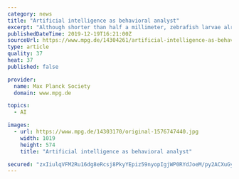 ```yaml
---
category: news
title: "Artificial intelligence as behavioral analyst"
excerpt: "Although shorter than half a millimeter, zebrafish larvae already master all the behaviors they need to survive. Catching prey is such an innate behavioral sequence, fine-tuned by experience. However, how do neuronal circuits steer and combine the ..."
publishedDateTime: 2019-12-19T16:21:00Z
sourceUrl: https://www.mpg.de/14304261/artificial-intelligence-as-behavioral-analyst
type: article
quality: 37
heat: 37
published: false

provider:
  name: Max Planck Society
  domain: www.mpg.de

topics:
  - AI

images:
  - url: https://www.mpg.de/14303170/original-1576747440.jpg
    width: 1019
    height: 574
    title: "Artificial intelligence as behavioral analyst"

secured: "zxIiulqVFM2Ru16dg8eRcsj8PkyYEpiz59nyopIgjWP0RYdJoeM/py2ACXuGytVBGgECfxU+l6iNw8Rr/mDVUzUZ/wUSlKyoqNe4B+9/IKvpm9aGOFlyOXK3WORTLvu9mcxDjhMKQAfhx9q4hEws2FLrQqsi5Ag8A0rNYxE90G1+roF4OVySqXul8kVJyq7fo6TzRjoHq5u61pzYpjpoE8p6MC2PxDsU1bbOSBryUIMq0YuQiMTUyTKWHwe0Vi0pUuExAhVjwBPv8TaOyVg52g==;+3KulgZ6uZK6cB90xaGW1g=="
---
```


